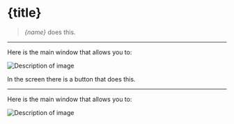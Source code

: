 {title}
=======

>_{name}_ does this.

<hr>

Here is the main window that allows you to:

![Description of image](img/somewhere)
<br>

In the screen there is a button that does this.

---

Here is the main window that allows you to:

![Description of image](img/somewhere)
